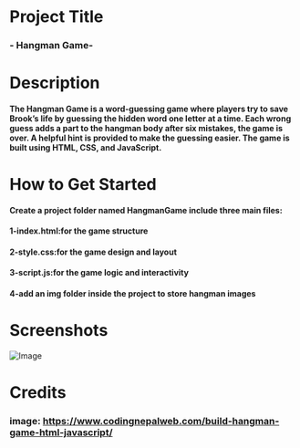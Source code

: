# Project Title
### - Hangman Game-

# Description
#### The Hangman Game is a word-guessing game where players try to save Brook’s life by guessing the hidden word one letter at a time. Each wrong guess adds a part to the hangman body after six mistakes, the game is over. A helpful hint is provided to make the guessing easier. The game is built using HTML, CSS, and JavaScript.

# How to Get Started
#### Create a project folder named HangmanGame include three main files:
#### 1-index.html:for the game structure
#### 2-style.css:for the game design and layout
#### 3-script.js:for the game logic and interactivity
#### 4-add an img folder inside the project to store hangman images

# Screenshots
![Image](https://encrypted-tbn0.gstatic.com/images?q=tbn:ANd9GcRMJdGQwfbWP4LDSsen4p-M969m-3pnv9j6_g&s)

# Credits
### image: https://www.codingnepalweb.com/build-hangman-game-html-javascript/


